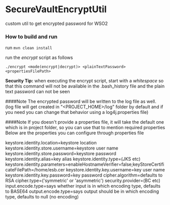 # SecureVaultEncryptUtil

custom util to get encrypted password for WSO2

### How to build and run
run `mvn clean install`

run the *encrypt* script as follows

`./encrypt <mode(encrypt|decrypt)> <plainTextPassword> <propertiesFilePath>`

**Security Tip:** when executing the encrypt script, start with a *whitespace* so that this command will not be available in the .bash_history file
and the plain text password can not be seen

####Note
 The encrypted password will be written to the log file as well. (log file will get created in "<PROJECT_HOME>/log" folder by default and if you need you can change that behavior using a log4j.properties file)

####Note
 If you doesn't provide a properties file, it will take the default one which is in project folder, so you can use that to mention required properties
Below are the properties you can configure through properties file

keystore.identity.location=keystore location
keystore.identity.store.username=keystore user name
keystore.identity.store.password=keystore password
keystore.identity.alias=key alias
keystore.identity.type=(JKS etc)
keystore.identity.parameters=enableHostnameVerifier=false;keyStoreCertificateFilePath=/home/esb.cer
keystore.identity.key.username=key user name
keystore.identity.key.password=key password
cipher.algorithm=defaults to RSA
cipher.type=('symmetric' or 'asymmetric')
security.provider=(BC etc)
input.encode.type=says whether input is in which encoding type, defaults to BASE64
output.encode.type=says output should be in which encoding type, defaults to null (no encoding)
